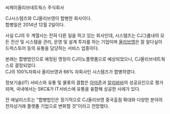 씨제이올리브네트웍스 주식회사

CJ시스템즈와 CJ올리브영이 합병한 회사이다.  
합병일은 2014년 12월 2일이다.

사실 CJ의 두 계열사는 전혀 다른 일을 하고 있는 회사인데, 시스템즈는 CJ그룹내의 모든 전산 및 시스템을 관리, 운영 및 설계 투자를
하는 기업이며 [올리브영](%EC%98%AC%EB%A6%AC%EB%B8%8C%EC%98%81.md)은 잘 알다싶이 드럭스토어 등의
유통을 담당하는 서비스 업종이다.

본래는 합병법인으로 예정된 명칭이 CJ이노플랫폼으로 예상되었으나, CJ올리브네트웍스로 결정되었다.  
CJ의 100%자회사 올리브영과 66% 자회사인 시스템즈가 합병하였다.

정보기술(IT) 서비스와 유통 및 물류의 결합은 [아마존](%EC%95%84%EB%A7%88%EC%A1%B4.md)과
[알리바바](%EC%95%8C%EB%A6%AC%EB%B0%94%EB%B0%94.md)의 성공요인으로 평가되며, 국내에서는 SKC&가
IT서비스에 유통을 융합해 성공한 사례가 있다.

전 애널리스트는 "합병법인은 장기적으로 CJ올리브영 중국출점 확대와 다양한 분야의 전자상거래 플랫폼 기업으로 변화할 것"이라고 전망했다.


